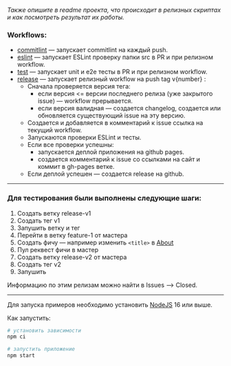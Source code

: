 _Также опишите в readme проекта, что происходит в релизных скриптах и как посмотреть результат их работы._

### **Workflows:** 
- [commitlint](.github/workflows/commitlint.yml) — запускает commitlint на каждый push.
- [eslint](.github/workflows/eslint.yml) — запускает ESLint проверку папки src в PR и при релизном workflow.
- [test](.github/workflows/test.yml) — запускает unit и e2e тесты в PR и при релизном workflow.
- [release](.github/workflows/release.yml) — запускает релизный workflow на push tag v{number} :
  - Сначала проверяется версия тега: 
    - если версия <= версии последнего релиза (уже закрытого issue) — workflow прерывается.
    - если версия валидная — создается changelog, создается или обновляется существующий issue на эту версию.
  - Создается и добавляется в комментарий к issue ссылка на текущий workflow.
  - Запускаются проверки ESLint и тесты.
  - Если все проверки успешны:
    - запускается деплой приложения на github pages.
    - создается комментарий к issue со ссылками на сайт и коммит в gh-pages ветке.
  - Если деплой успешен — создается release на github.

---
### **Для тестирования были выполнены следующие шаги:**
1. Создать ветку release-v1
2. Создать тег v1
3. Запушить ветку и тег
4. Перейти в ветку feature-1 от мастера
5. Создать фичу — например изменить `<title>` в [About](src/pages/About.tsx)
6. Пул реквест фичи в мастер
7. Создать ветку release-v2 от мастера
8. Создать тег v2
9. Запушить


Информацию по этим релизам можно найти в Issues —> Closed.

---

    
Для запуска примеров необходимо установить [NodeJS](https://nodejs.org/en/download/) 16 или выше.

Как запустить:

```sh
# установить зависимости
npm ci

# запустить приложение
npm start
```
